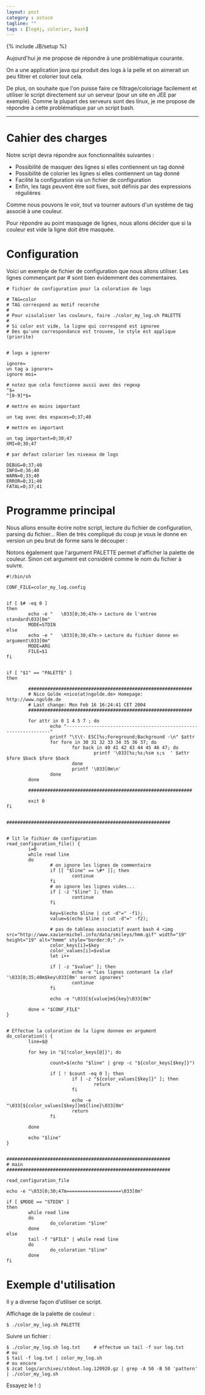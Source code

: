 ```yaml
---
layout: post
category : astuce
tagline: ""
tags : [log4j, colorier, bash]
---
```

{% include JB/setup %}

Aujourd'hui je me propose de répondre à une problématique courante. 

On a une application java qui produit des logs à la pelle et on aimerait un peu filtrer et colorier tout cela. 

De plus, on souhaite que l'on puisse faire ce filtrage/coloriage facilement et utiliser le script directement sur un serveur (pour un site en JEE par exemple). Comme la plupart des serveurs sont des linux, je me propose de répondre à cette problématique par un script bash.

*****

# Cahier des charges

Notre script devra répondre aux fonctionnalités suivantes :
- Possibilité de masquer des lignes si elles contiennent un tag donné
- Possibilité de colorier les lignes si elles contiennent un tag donné
- Facilité la configuration via un fichier de configuration
- Enfin, les tags peuvent être soit fixes, soit définis par des expressions régulières

Comme nous pouvons le voir, tout va tourner autours d'un système de tag associé à une couleur.

Pour répondre au point masquage de lignes, nous allons décider que si la couleur est vide la ligne doit être masquée.

# Configuration

Voici un exemple de fichier de configuration que nous allons utiliser. Les lignes commençant par # sont bien évidemment des commentaires.

    # fichier de configuration pour la coloration de logs
     
    # TAG=color
    # TAG correspond au motif recerche
    #
    # Pour visulaliser les couleurs, faire ./color_my_log.sh PALETTE
    #
    # Si color est vide, la ligne qui correspond est ignoree
    # Des qu'une correspondance est trouvee, le style est applique (priorite)
     
     
    # logs a ignorer
     
    ignore=
    un tag a ignorer=
    ignore moi=
     
    # notez que cela fonctionne aussi avec des regexp
    ^$=
    ^[0-9]*$=
     
    # mettre en moins important
     
    un tag avec des espaces=0;37;40
     
    # mettre en important
     
    un tag important=0;30;47
    XMI=0;30;47
     
    # par defaut colorier les niveaux de logs
     
    DEBUG=0;37;40
    INFO=0;36;40
    WARN=0;33;40
    ERROR=0;31;40
    FATAL=0;37;41

# Programme principal

Nous allons ensuite écrire notre script, lecture du fichier de configuration, parsing du fichier... Rien de très compliqué du coup je vous le donne en version un peu brut de forme sans le découper :

Notons également que l'argument PALETTE permet d'afficher la palette de couleur. Sinon cet argument est considéré comme le nom du fichier à suivre.

    #!/bin/sh
     
    CONF_FILE=color_my_log.config
     
     
    if [ $# -eq 0 ]
    then
            echo -e "   \033[0;30;47m-> Lecture de l'entree standard\033[0m"
            MODE=STDIN
    else
            echo -e "   \033[0;30;47m-> Lecture du fichier donne en argument\033[0m"
            MODE=ARG
            FILE=$1
    fi
     
     
    if [ "$1" == "PALETTE" ]
    then
     
            ############################################################
            # Nico Golde <nico(at)ngolde.de> Homepage: http://www.ngolde.de
            # Last change: Mon Feb 16 16:24:41 CET 2004
            ############################################################
     
            for attr in 0 1 4 5 7 ; do
                    echo "----------------------------------------------------------------"
                    printf "\t\t- ESC[%s;Foreground;Background -\n" $attr
                    for fore in 30 31 32 33 34 35 36 37; do
                            for back in 40 41 42 43 44 45 46 47; do
                                    printf '\033[%s;%s;%sm s;s  ' $attr $fore $back $fore $back
                            done
                            printf '\033[0m\n'
                    done
            done
     
            ############################################################
     
            exit 0
    fi
     
     
    ############################################################
     
     
    # lit le fichier de configuration
    read_configuration_file() {
            i=0
            while read line
            do
                    # on ignore les lignes de commentaire
                    if [[ "$line" == \#* ]]; then
                            continue
                    fi
                    # on ignore les lignes vides...
                    if [ -z "$line" ]; then
                            continue
                    fi
     
                    key=$(echo $line | cut -d"=" -f1);
                    value=$(echo $line | cut -d"=" -f2);
     
                    # pas de tableau associatif avant bash 4 <img src="http://www.xaviermichel.info/data/smileys/hmm.gif" width="19" height="19" alt="hmmm" style="border:0;" />
                    color_keys[i]=$key
                    color_values[i]=$value
                    let i++
     
                    if [ -z "$value" ]; then
                            echo -e "Les lignes contenant la clef '\033[0;35;40m$key\033[0m' seront ignorees"
                            continue
                    fi
     
                    echo -e "\033[${value}m${key}\033[0m"
     
            done < "$CONF_FILE"
    }
     
     
    # Effectue la coloration de la ligne donnee en argument
    do_coloration() {
            line=$@
     
            for key in "${!color_keys[@]}"; do
     
                    count=$(echo "$line" | grep -c "${color_keys[$key]}")
     
                    if [ ! $count -eq 0 ]; then
                            if [ -z "${color_values[$key]}" ]; then
                                    return
                            fi
     
                            echo -e "\033[${color_values[$key]}m${line}\033[0m"
                            return
                    fi
     
            done
     
            echo "$line"
    }
     
     
    ############################################################
    # main
    ############################################################
     
    read_configuration_file
     
    echo -e "\033[0;30;47m====================\033[0m"
     
    if [ $MODE == "STDIN" ]
    then
            while read line
            do
                    do_coloration "$line"
            done
    else
            tail -f "$FILE" | while read line
            do
                    do_coloration "$line"
            done
    fi

	
# Exemple d'utilisation

Il y a diverse façon d'utiliser ce script.

Affichage de la palette de couleur :

    $ ./color_my_log.sh PALETTE
	
Suivre un fichier :

    $ ./color_my_log.sh log.txt 	# effectue un tail -f sur log.txt
    # ou
    $ tail -f log.txt | color_my_log.sh
    # ou encore
    $ zcat logs/archives/stdout.log.120920.gz | grep -A 50 -B 50 'pattern' | ./color_my_log.sh

Essayez le ! :)


